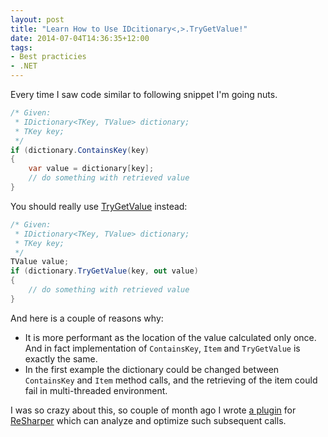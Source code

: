 ```yaml
---
layout: post
title: "Learn How to Use IDcitionary<,>.TryGetValue!"
date: 2014-07-04T14:36:35+12:00
tags:
- Best practicies
- .NET
---
```

Every time I saw code similar to following snippet I'm going nuts. 

```csharp
/* Given:
 * IDictionary<TKey, TValue> dictionary;
 * TKey key;
 */
if (dictionary.ContainsKey(key) 
{
    var value = dictionary[key];
    // do something with retrieved value
}

```
You should really use [TryGetValue](http://msdn.microsoft.com/en-us/library/bb347013) instead:

```csharp
/* Given:
 * IDictionary<TKey, TValue> dictionary;
 * TKey key;
 */
TValue value;
if (dictionary.TryGetValue(key, out value) 
{
    // do something with retrieved value
}
```

And here is a couple of reasons why:

* It is more performant as the location of the value calculated only once. And in fact implementation of `ContainsKey`, `Item` and `TryGetValue` is exactly the same.
* In the first example the dictionary could be changed between `ContainsKey` and `Item` method calls, and the retrieving of the item could fail in multi-threaded environment.

I was so crazy about this, so couple of month ago I wrote [a plugin](https://resharper-plugins.jetbrains.com/packages/ReSharper.DictionaryHelper/) for [ReSharper](http://jetbrains.com/resharper) which can analyze and optimize such subsequent calls.